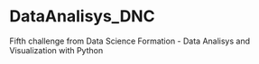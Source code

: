 # DataAnalisys_DNC
Fifth challenge from Data Science Formation - Data Analisys and Visualization with Python
